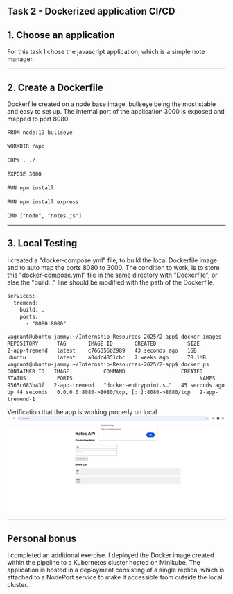 ## Task 2 - Dockerized application CI/CD

## 1. Choose an application

For this task I chose the javascript application, which is a simple note manager.

---

## 2. Create a Dockerfile

Dockerfile created on a node base image, bullseye being the most stable and easy to set up. The internal port of the application 3000 is exposed and mapped to port 8080.

```
FROM node:19-bullseye

WORKDIR /app

COPY . ./

EXPOSE 3000

RUN npm install

RUN npm install express

CMD ["node", "notes.js"]
```

---

## 3. Local Testing

I created a "docker-compose.yml" file, to build the local Dockerfile image and to auto map the ports 8080 to 3000. The condition to work, is to store this "docker-compose.yml" file in the same directory with "Dockerfile", or else the "build: ." line should be modified with the path of the Dockerfile.

```
services:
  tremend:
    build: .
    ports:
      - "8080:8080"
```


```
vagrant@ubuntu-jammy:~/Internship-Resources-2025/2-app$ docker images
REPOSITORY      TAG       IMAGE ID       CREATED          SIZE
2-app-tremend   latest    c766356b2989   43 seconds ago   1GB
ubuntu          latest    a04dc4851cbc   7 weeks ago      78.1MB
vagrant@ubuntu-jammy:~/Internship-Resources-2025/2-app$ docker ps
CONTAINER ID   IMAGE           COMMAND                  CREATED          STATUS          PORTS                                         NAMES
9565c683b43f   2-app-tremend   "docker-entrypoint.s…"   45 seconds ago   Up 44 seconds   0.0.0.0:8080->8080/tcp, [::]:8080->8080/tcp   2-app-tremend-1
```

Verification that the app is working properly on local
![Notes API test](results/notes_api.png)

---

## Personal bonus

I completed an additional exercise. I deployed the Docker image created within the pipeline to a Kubernetes cluster hosted on Minikube. The application is hosted in a deployment consisting of a single replica, which is attached to a NodePort service to make it accessible from outside the local cluster.

